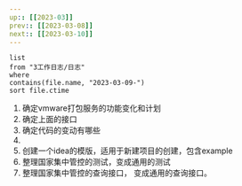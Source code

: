 ```yaml
---
up:: [[2023-03]]
prev:: [[2023-03-08]]
next:: [[2023-03-10]]
---
```


```dataview
list
from "3工作日志/日志"
where
contains(file.name, "2023-03-09-")
sort file.ctime
```

1. 确定vmware打包服务的功能变化和计划
2. 确定上面的接口
3. 确定代码的变动有哪些
4. 
5. 创建一个idea的模版，适用于新建项目的创建，包含example
6. 整理国家集中管控的测试，变成通用的测试
7. 整理国家集中管控的查询接口， 变成通用的查询接口。
